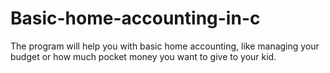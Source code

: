# Basic-home-accounting-in-c
The program will help you with basic home accounting, like managing your budget or how much pocket money you want to give to your kid.

